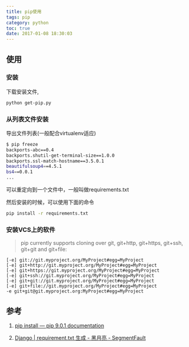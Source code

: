 ```yaml
---
title: pip使用
tags: pip
category: python
toc: true
date: 2017-01-08 18:30:03
---
```



## 使用

### 安装

下载安装文件, [](https://bootstrap.pypa.io/get-pip.py)

```bash
python get-pip.py
```

### 从列表文件安装

导出文件列表(一般配合virtualenv适应)

```bash
$ pip freeze                               
backports-abc==0.4                         
backports.shutil-get-terminal-size==1.0.0  
backports.ssl-match-hostname==3.5.0.1      
beautifulsoup4==4.5.1                      
bs4==0.0.1                                 
...
```
可以重定向到一个文件中，一般叫做requirements.txt

然后安装的时候，可以使用下面的命令

```bash
pip install -r requirements.txt
```


### 安装VCS上的软件

> pip currently supports cloning over git, git+http, git+https, git+ssh, git+git and git+file:

```
[-e] git://git.myproject.org/MyProject#egg=MyProject
[-e] git+http://git.myproject.org/MyProject#egg=MyProject
[-e] git+https://git.myproject.org/MyProject#egg=MyProject
[-e] git+ssh://git.myproject.org/MyProject#egg=MyProject
[-e] git+git://git.myproject.org/MyProject#egg=MyProject
[-e] git+file://git.myproject.org/MyProject#egg=MyProject
-e git+git@git.myproject.org:MyProject#egg=MyProject
```

## 参考

1. [pip install — pip 9.0.1 documentation](https://pip.pypa.io/en/stable/reference/pip_install/#vcs-support)

2. [Django | requirement.txt 生成 - 黑月亮 - SegmentFault](https://segmentfault.com/a/1190000003050954)